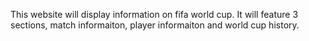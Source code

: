 This website will display information on fifa world cup. 
It will feature 3 sections, match informaiton, player informaiton and world cup history.
